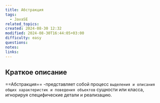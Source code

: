 ```yaml
---
title: Абстракция
tags:
  - JavaSE
related_topics: 
created: 2024-08-30 12:32
modified: 2024-08-30T16:44:05+03:00
difficulty: easy
questions: 
notes: 
links: 
---
```

## Краткое описание
==Абстракция== -представляет собой процесс `выделения и описания общих характеристик и поведения объектов` сущности или класса, игнорируя специфические детали и реализацию.